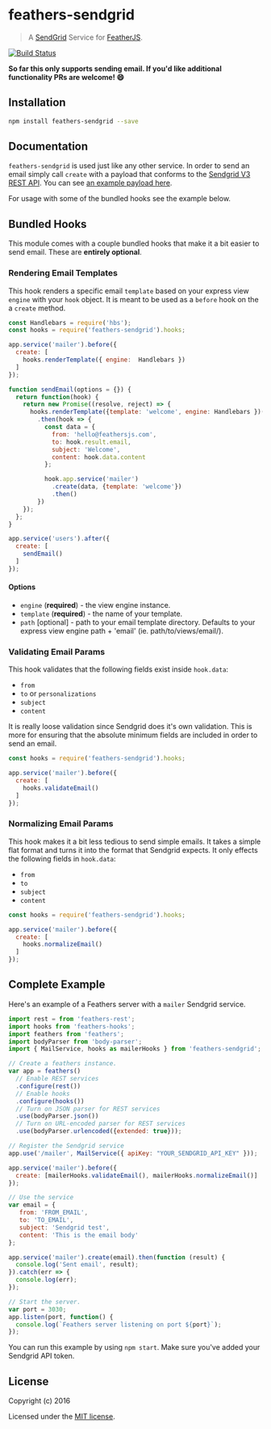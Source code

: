 # feathers-sendgrid

> A [SendGrid](https://sendgrid.com) Service for [FeatherJS](https://github.com/feathersjs).


[![Build Status](https://travis-ci.org/feathersjs/feathers-sendgrid.png?branch=master)](https://travis-ci.org/feathersjs/feathers-sendgrid)

**So far this only supports sending email. If you'd like additional functionality PRs are welcome! :smile:** 

## Installation

```bash
npm install feathers-sendgrid --save
```

## Documentation

`feathers-sendgrid` is used just like any other service. In order to send an email simply call `create` with a payload that conforms to the [Sendgrid V3 REST API](https://sendgrid.com/docs/API_Reference/Web_API_v3/Mail/index.html#-Request-Body-Parameters). You can see [an example payload here](https://github.com/sendgrid/sendgrid-nodejs/blob/master/USAGE.md#post-mailsend).

For usage with some of the bundled hooks see the example below. 

## Bundled Hooks

This module comes with a couple bundled hooks that make it a bit easier to send email. These are **entirely optional**.

### Rendering Email Templates

This hook renders a specific email `template` based on your express view `engine` with your `hook` object. It is meant to be used as a `before` hook on the a `create` method.

```js
const Handlebars = require('hbs');
const hooks = require('feathers-sendgrid').hooks;

app.service('mailer').before({
  create: [
    hooks.renderTemplate({ engine:  Handlebars })
  ]
});

function sendEmail(options = {}) {
  return function(hook) {
    return new Promise((resolve, reject) => {
      hooks.renderTemplate({template: 'welcome', engine: Handlebars })(hook)
        .then(hook => {
          const data = {
            from: 'hello@feathersjs.com',
            to: hook.result.email,
            subject: 'Welcome',
            content: hook.data.content
          };

          hook.app.service('mailer')
            .create(data, {template: 'welcome'})
            .then()
        })
    });
  };
}

app.service('users').after({
  create: [
    sendEmail()
  ]
});
```

#### Options

- `engine` (**required**) - the view engine instance.
- `template` (**required**) - the name of your template.
- `path` [optional] - path to your email template directory. Defaults to your express view engine path + 'email' (ie. path/to/views/email/).

### Validating Email Params

This hook validates that the following fields exist inside `hook.data`:

- `from`
- `to` or `personalizations`
- `subject`
- `content`

It is really loose validation since Sendgrid does it's own validation. This is more for ensuring that the absolute minimum fields are included in order to send an email.

```js
const hooks = require('feathers-sendgrid').hooks;

app.service('mailer').before({
  create: [
    hooks.validateEmail()
  ]
});
```

### Normalizing Email Params

This hook makes it a bit less tedious to send simple emails. It takes a simple flat format and turns it into the format that Sendgrid expects. It only effects the following fields in `hook.data`:

- `from`
- `to`
- `subject`
- `content`

```js
const hooks = require('feathers-sendgrid').hooks;

app.service('mailer').before({
  create: [
    hooks.normalizeEmail()
  ]
});
```

## Complete Example

Here's an example of a Feathers server with a `mailer` Sendgrid service.

```js
import rest = from 'feathers-rest';
import hooks from 'feathers-hooks';
import feathers from 'feathers';
import bodyParser from 'body-parser';
import { MailService, hooks as mailerHooks } from 'feathers-sendgrid';

// Create a feathers instance.
var app = feathers()
  // Enable REST services
  .configure(rest())
  // Enable hooks
  .configure(hooks())
  // Turn on JSON parser for REST services
  .use(bodyParser.json())
  // Turn on URL-encoded parser for REST services
  .use(bodyParser.urlencoded({extended: true}));

// Register the Sendgrid service
app.use('/mailer', MailService({ apiKey: "YOUR_SENDGRID_API_KEY" }));

app.service('mailer').before({
  create: [mailerHooks.validateEmail(), mailerHooks.normalizeEmail()]
});

// Use the service
var email = {
   from: 'FROM_EMAIL',
   to: 'TO_EMAIL',
   subject: 'Sendgrid test',
   content: 'This is the email body'
};

app.service('mailer').create(email).then(function (result) {
  console.log('Sent email', result);
}).catch(err => {
  console.log(err);
});

// Start the server.
var port = 3030;
app.listen(port, function() {
  console.log(`Feathers server listening on port ${port}`);
});
```

You can run this example by using `npm start`. Make sure you've added your Sendgrid API token.

## License

Copyright (c) 2016

Licensed under the [MIT license](LICENSE).
